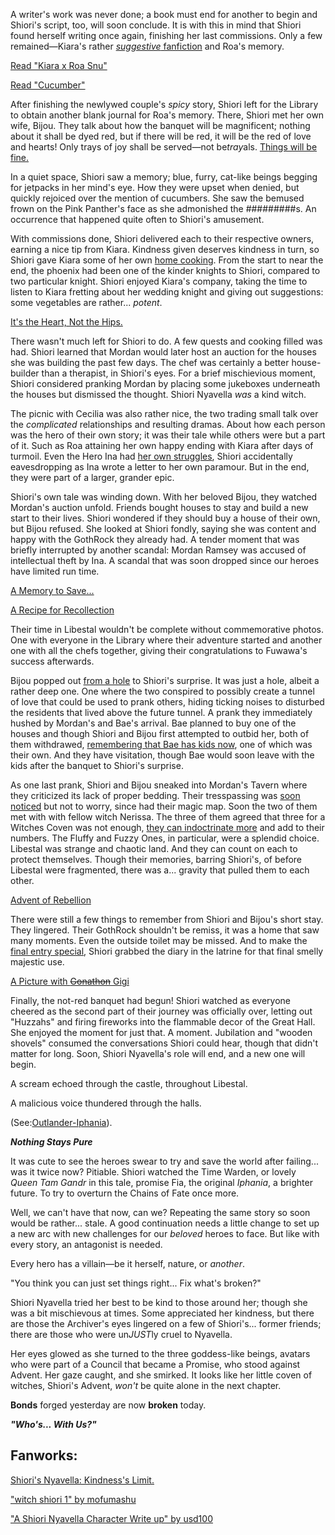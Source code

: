 A writer's work was never done; a book must end for another to begin and Shiori's script, too, will soon conclude. It is with this in mind that Shiori found herself writing once again, finishing her last commissions. Only a few remained—Kiara's rather [_suggestive_ fanfiction](https://youtu.be/jh0GSZRpkfU?t=553) and Roa's memory.

[Read "Kiara x Roa Snu"](#text:kiara-roa-snu)

[Read "Cucumber"](#text:cucumber)

After finishing the newlywed couple's _spicy_ story, Shiori left for the Library to obtain another blank journal for Roa's memory. There, Shiori met her own wife, Bijou. They talk about how the banquet will be magnificent; nothing about it shall be dyed red, but if there will be red, it will be the red of love and hearts! Only trays of joy shall be served—not be*tray*als. [Things will be fine.](https://youtu.be/jh0GSZRpkfU?t=764)

In a quiet space, Shiori saw a memory; blue, furry, cat-like beings begging for jetpacks in her mind's eye. How they were upset when denied, but quickly rejoiced over the mention of cucumbers. She saw the bemused frown on the Pink Panther's face as she admonished the #########s. An occurrence that happened quite often to Shiori's amusement.

With commissions done, Shiori delivered each to their respective owners, earning a nice tip from Kiara. Kindness given deserves kindness in turn, so Shiori gave Kiara some of her own [home cooking](https://youtu.be/jh0GSZRpkfU?t=1548). From the start to near the end, the phoenix had been one of the kinder knights to Shiori, compared to two particular knight. Shiori enjoyed Kiara's company, taking the time to listen to Kiara fretting about her wedding knight and giving out suggestions: some vegetables are rather... _potent_.

[It's the Heart, Not the Hips.](#embed:https://youtu.be/jh0GSZRpkfU?t=1615)

There wasn't much left for Shiori to do. A few quests and cooking filled was had. Shiori learned that Mordan would later host an auction for the houses she was building the past few days. The chef was certainly a better house-builder than a therapist, in Shiori's eyes. For a brief mischievious moment, Shiori considered pranking Mordan by placing some jukeboxes underneath the houses but dismissed the thought. Shiori Nyavella _was_ a kind witch.

The picnic with Cecilia was also rather nice, the two trading small talk over the _complicated_ relationships and resulting dramas. About how each person was the hero of their own story; it was their tale while others were but a part of it. Such as Roa attaining her own happy ending with Kiara after days of turmoil. Even the Hero Ina had [her own struggles](https://youtu.be/jh0GSZRpkfU?t=4091), Shiori accidentally eavesdropping as Ina wrote a letter to her own paramour. But in the end, they were part of a larger, grander epic.

Shiori's own tale was winding down. With her beloved Bijou, they watched Mordan's auction unfold. Friends bought houses to stay and build a new start to their lives. Shiori wondered if they should buy a house of their own, but Bijou refused. She looked at Shiori fondly, saying she was content and happy with the GothRock they already had. A tender moment that was briefly interrupted by another scandal: Mordan Ramsey was accused of intellectual theft by Ina. A scandal that was soon dropped since our heroes have limited run time.

[A Memory to Save...](#embed:https://youtu.be/jh0GSZRpkfU?t=5266)

[A Recipe for Recollection](#embed:https://youtu.be/jh0GSZRpkfU?t=5616)

Their time in Libestal wouldn't be complete without commemorative photos. One with everyone in the Library where their adventure started and another one with all the chefs together, giving their congratulations to Fuwawa's success afterwards.

Bijou popped out [from a hole](https://youtu.be/jh0GSZRpkfU?t=6167) to Shiori's surprise. It was just a hole, albeit a rather deep one. One where the two conspired to possibly create a tunnel of love that could be used to prank others, hiding ticking noises to disturbed the residents that lived above the future tunnel. A prank they immediately hushed by Mordan's and Bae's arrival. Bae planned to buy one of the houses and though Shiori and Bijou first attempted to outbid her, both of them withdrawed, [remembering that Bae has kids now](https://youtu.be/jh0GSZRpkfU?t=6411), one of which was their own. And they have visitation, though Bae would soon leave with the kids after the banquet to Shiori's surprise.

As one last prank, Shiori and Bijou sneaked into Mordan's Tavern where they criticized its lack of proper bedding. Their tresspassing was [soon noticed](https://youtu.be/jh0GSZRpkfU?t=6716) but not to worry, since had their magic map. Soon the two of them met with with fellow witch Nerissa. The three of them agreed that three for a Witches Coven was not enough, [they can indoctrinate more](https://youtu.be/jh0GSZRpkfU?t=6824) and add to their numbers. The Fluffy and Fuzzy Ones, in particular, were a splendid choice. Libestal was strange and chaotic land. And they can count on each to protect themselves. Though their memories, barring Shiori's, of before Libestal were fragmented, there was a... gravity that pulled them to each other.

[Advent of Rebellion](#embed:https://youtu.be/jh0GSZRpkfU?t=6938)

There were still a few things to remember from Shiori and Bijou's short stay. They lingered. Their GothRock shouldn't be remiss, it was a home that saw many moments. Even the outside toilet may be missed. And to make the [final entry special](https://youtu.be/jh0GSZRpkfU?t=7478), Shiori grabbed the diary in the latrine for that final smelly majestic use.

[A Picture with ~~Gonathon~~ Gigi](#embed:https://youtu.be/jh0GSZRpkfU?t=7270)

Finally, the not-red banquet had begun! Shiori watched as everyone cheered as the second part of their journey was officially over, letting out "Huzzahs" and firing fireworks into the flammable decor of the Great Hall. She enjoyed the moment for just that. A moment. Jubilation and "wooden shovels" consumed the conversations Shiori could hear, though that didn't matter for long. Soon, Shiori Nyavella's role will end, and a new one will begin.

A scream echoed through the castle, throughout Libestal.

A malicious voice thundered through the halls.

(See:[Outlander-Iphania](#edge:iphania-outlander)).

**_Nothing Stays Pure_**

It was cute to see the heroes swear to try and save the world after failing... was it twice now? Pitiable. Shiori watched the Time Warden, or lovely _Queen Tam Gandr_ in this tale, promise Fia, the original _Iphania_, a brighter future. To try to overturn the Chains of Fate once more.

Well, we can't have that now, can we? Repeating the same story so soon would be rather... stale. A good continuation needs a little change to set up a new arc with new challenges for our _beloved_ heroes to face. But like with every story, an antagonist is needed.

Every hero has a villain—be it herself, nature, or _another_.

"You think you can just set things right... Fix what's broken?"

Shiori Nyavella tried her best to be kind to those around her; though she was a bit mischievous at times. Some appreciated her kindness, but there are those the Archiver's eyes lingered on a few of Shiori's... former friends; there are those who were un*JUST*ly cruel to Nyavella.

Her eyes glowed as she turned to the three goddess-like beings, avatars who were part of a Council that became a Promise, who stood against Advent. Her gaze caught, and she smirked. It looks like her little coven of witches, Shiori's Advent, _won't_ be quite alone in the next chapter.

**Bonds** forged yesterday are now **broken** today.

**_"Who's... With Us?"_**

## Fanworks:

[Shiori's Nyavella: Kindness's Limit.](https://x.com/massiveyog/status/1923695201052393918)

<!-- gigi -->

["witch shiori 1" by mofumashu](https://x.com/mofumashu/status/1921461081714688036)

["A Shiori Nyavella Character Write up" by usd100](https://www.reddit.com/r/Hololive/comments/1kkcg8h/a_shiori_nyavella_character_write_up/)

